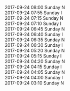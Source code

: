 2017-09-24 08:00 Sunday  N  
2017-09-24 07:55 Sunday  I  
2017-09-24 07:15 Sunday  N  
2017-09-24 07:10 Sunday  I  
2017-09-24 06:45 Sunday  N  
2017-09-24 06:40 Sunday  I  
2017-09-24 06:35 Sunday  N  
2017-09-24 06:30 Sunday  I  
2017-09-24 05:20 Sunday  N  
2017-09-24 05:15 Sunday  I  
2017-09-24 04:20 Sunday  N  
2017-09-24 04:15 Sunday  I  
2017-09-24 04:05 Sunday  N  
2017-09-24 04:00 Sunday  I  
2017-09-24 03:10 Sunday  N  
